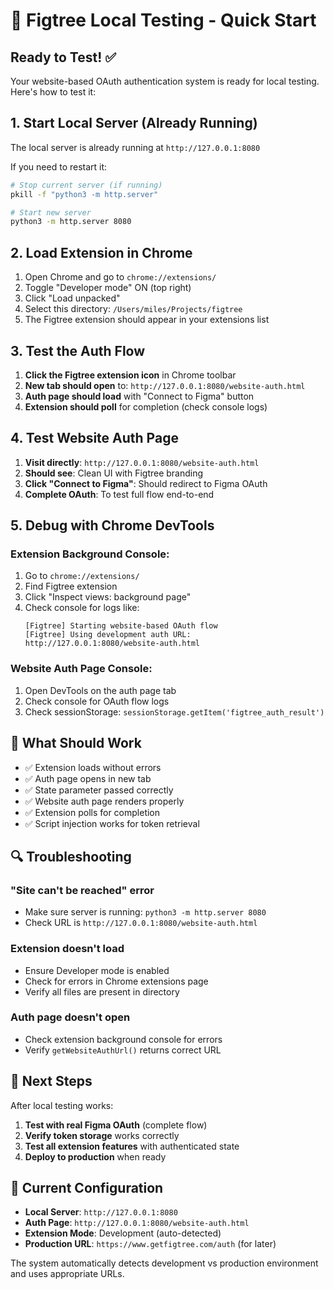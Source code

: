 # 🚀 Figtree Local Testing - Quick Start

## Ready to Test! ✅

Your website-based OAuth authentication system is ready for local testing. Here's how to test it:

## 1. Start Local Server (Already Running)

The local server is already running at `http://127.0.0.1:8080`

If you need to restart it:
```bash
# Stop current server (if running)
pkill -f "python3 -m http.server"

# Start new server
python3 -m http.server 8080
```

## 2. Load Extension in Chrome

1. Open Chrome and go to `chrome://extensions/`
2. Toggle "Developer mode" ON (top right)
3. Click "Load unpacked"
4. Select this directory: `/Users/miles/Projects/figtree`
5. The Figtree extension should appear in your extensions list

## 3. Test the Auth Flow

1. **Click the Figtree extension icon** in Chrome toolbar
2. **New tab should open** to: `http://127.0.0.1:8080/website-auth.html`
3. **Auth page should load** with "Connect to Figma" button
4. **Extension should poll** for completion (check console logs)

## 4. Test Website Auth Page

1. **Visit directly**: `http://127.0.0.1:8080/website-auth.html`
2. **Should see**: Clean UI with Figtree branding
3. **Click "Connect to Figma"**: Should redirect to Figma OAuth
4. **Complete OAuth**: To test full flow end-to-end

## 5. Debug with Chrome DevTools

### Extension Background Console:
1. Go to `chrome://extensions/`
2. Find Figtree extension
3. Click "Inspect views: background page"
4. Check console for logs like:
   ```
   [Figtree] Starting website-based OAuth flow
   [Figtree] Using development auth URL: http://127.0.0.1:8080/website-auth.html
   ```

### Website Auth Page Console:
1. Open DevTools on the auth page tab
2. Check console for OAuth flow logs
3. Check sessionStorage: `sessionStorage.getItem('figtree_auth_result')`

## 🎯 What Should Work

- ✅ Extension loads without errors
- ✅ Auth page opens in new tab
- ✅ State parameter passed correctly
- ✅ Website auth page renders properly
- ✅ Extension polls for completion
- ✅ Script injection works for token retrieval

## 🔍 Troubleshooting

### "Site can't be reached" error
- Make sure server is running: `python3 -m http.server 8080`
- Check URL is `http://127.0.0.1:8080/website-auth.html`

### Extension doesn't load
- Ensure Developer mode is enabled
- Check for errors in Chrome extensions page
- Verify all files are present in directory

### Auth page doesn't open
- Check extension background console for errors
- Verify `getWebsiteAuthUrl()` returns correct URL

## 🚀 Next Steps

After local testing works:

1. **Test with real Figma OAuth** (complete flow)
2. **Verify token storage** works correctly
3. **Test all extension features** with authenticated state
4. **Deploy to production** when ready

## 📁 Current Configuration

- **Local Server**: `http://127.0.0.1:8080`
- **Auth Page**: `http://127.0.0.1:8080/website-auth.html`
- **Extension Mode**: Development (auto-detected)
- **Production URL**: `https://www.getfigtree.com/auth` (for later)

The system automatically detects development vs production environment and uses appropriate URLs.